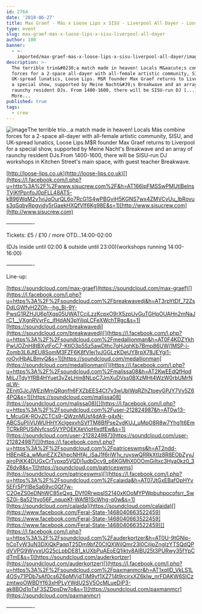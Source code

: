```yaml
---
id: 2764
date: '2018-06-27'
title: Max Graef - Más x Loose Lips x SISU - Liverpool All Dayer - Loose Lips
type: event
slug: max-graef-mas-x-loose-lips-x-sisu-liverpool-all-dayer
author: 100
banner:
  - >-
    imported/max-graef-mas-x-loose-lips-x-sisu-liverpool-all-dayer/image2764.jpeg
description: >-
  The terrible trio&#8230;a match made in heaven! Locals M&aacute;s combine
  forces for a 2-space all-dayer with all-female artistic community, SISU, and
  UK-spread lunatics, Loose Lips. M$R founder Max Graef returns to Liverpool for
  a special show, supported by Meine Nacht&#39;s Breakwave and an array of
  raunchy resident DJs. From 1400-1600, there will be SISU-run DJ [...]Read
  More...
published: true
tags:
  - crew
---
```

![image](../imported/max-graef-mas-x-loose-lips-x-sisu-liverpool-all-dayer/image2764.jpeg)The terrible trio…a match made in heaven! Locals Más combine forces for a 2-space all-dayer with all-female artistic community, SISU, and UK-spread lunatics, Loose Lips.M$R founder Max Graef returns to Liverpool for a special show, supported by Meine Nacht's Breakwave and an array of raunchy resident DJs.From 1400-1600, there will be SISU-run DJ workshops in Kitchen Street's main space, with guest teacher Breakwave.

[](https://l.facebook.com/l.php?u=http%3A%2F%2Floose-lips.co.uk%2F&h=AT1Z5pK2cwxuyjyXrDT_9bsMBPCST8t6H9aNyv-gvAHgffEQiWfIod9rydyHB2OMIAdOrtPw2boT6hPHAs2UDlVFCDkS58NU623hFGqogFQRBRJiVVoGjE7EodsPCQwZUxdna-M&s=1)[http://loose-lips.co.uk](http://loose-lips.co.uk)[](https://l.facebook.com/l.php?u=http%3A%2F%2Fwww.sisucrew.com%2F&h=AT166lpFMSSwPMUtlBelnsTVjKfPpnfoJ0pFLL48AT5-kB96WqM2v1vjJqOurQL6o7RcG1S4wPBGviH5KGNS7wx4ZMVCvUu_lbRovus3qSqbyRpgvidy5rGaekHXQfVIf6Kg98E&s=1)[http://www.sisucrew.com](http://www.sisucrew.com)

—————-

Tickets: £5 / £10 / more OTD…14:00-02:00

(DJs inside until 02:00 & outside until 23:00)(workshops running 14:00-16:00)

—————-

Line-up:

[](https://l.facebook.com/l.php?u=https%3A%2F%2Fsoundcloud.com%2Fmax-graef&h=AT31QnDpM6CzmxESDJXObzT1gnTh6x1255Em4S3Qf68M7PY6e90LKKcNgYIQeKDjyMGO6bQGgXy1KQ18eyKEsqSANSVXGVd6GG9RhkjEbAjeYIMCEUOdcya-_WLsF-95vtjlSqQ&s=1)[https://soundcloud.com/max-graef](https://soundcloud.com/max-graef)[](https://l.facebook.com/l.php?u=https%3A%2F%2Fsoundcloud.com%2Fbreakwavedj&h=AT3rpYtDf_72ZsDdLGWfvH2ZOh--hg_Bi-9Y-PwsG1RZHJU6p1Xgs05UWATCciLzzKcpxO9rX5zpUvGuTGHpOUAHn2mNaJrC1__VXgnRVvrFc_ifHdAN3pYiliqLCFeXWchTRgc&s=1)[https://soundcloud.com/breakwavedj](https://soundcloud.com/breakwavedj)[](https://l.facebook.com/l.php?u=https%3A%2F%2Fsoundcloud.com%2Fmedallionman&h=AT0F4KDZYkhPwUOZnH8tBXytFoC7-KtIO3p5Sz5awDthc7gHJqhKb7Bmp86UWj1MSP-i-Zomb3L6JtEU8SomM3FZF6K8fVIej1vJGGLzKDeUY8rpX78JEYgi1-roOvjHbALBmvQ&s=1)[https://soundcloud.com/medallionman](https://soundcloud.com/medallionman)[](https://l.facebook.com/l.php?u=https%3A%2F%2Fsoundcloud.com%2Fmalissa08&h=AT2KwEEdQfHqdMiLJTdyYfRB4HYuet3yZeLHm8NLpC7JmXuDVss0BXzMHt4WzW0rbUMrNqLW-ZEnjtGJcJWEziMmQRqnfh6FXZbEES4Ct7v3wUbIWqRZhZtoeyGPJY7Vv5Z64PQ&s=1)[https://soundcloud.com/malissa08](https://soundcloud.com/malissa08)[](https://l.facebook.com/l.php?u=https%3A%2F%2Fsoundcloud.com%2Fuser-212824987&h=AT0w13-t_McuGK-ROvZCTCs9-QWznMUsf4dA9-g4xN-ABCSuPIiVUWUHHYXclgexvhSVfTM8BfPse2vdKUJ_uMpO8R8w7Yhg1t6EmTCRkRPUSiNyfcso5VYPOEKXeVioHlxdfEw&s=1)[https://soundcloud.com/user-212824987](https://soundcloud.com/user-212824987)[](https://l.facebook.com/l.php?u=https%3A%2F%2Fsoundcloud.com%2Fpatriceswms&h=AT2ndd-HBEn4Ea_wMunEZXZkhpcNHfAj_iSaJ1f6riW1v_ruyswQRRkXtlz8R8EObZyyJajroPiKK4DUGxCrTvpxq5VQDj1udbDcv9_p6KGMhX0OOmGiItxc3Hya0kz0_3Z6dv8&s=1)[https://soundcloud.com/patriceswms](https://soundcloud.com/patriceswms)[](https://l.facebook.com/l.php?u=https%3A%2F%2Fsoundcloud.com%2Fcalaida&h=AT07JtGxEBafOpHYv5EFr5PYIBeSa69vc0Qf7w-C2OeZS0eDNhWC85xQxg_DVf0RrwpsIS2140xKOoMYPWpbuhpocofsrr_SwSZ0i-8a521tyo56F_nqupKf-WAfB1ScWhg-q0w&s=1)[https://soundcloud.com/calaida](https://soundcloud.com/calaida)[](https://www.facebook.com/Feral-State-1468040663522459)[https://www.facebook.com/Feral-State-1468040663522459](https://www.facebook.com/Feral-State-1468040663522459)[](https://l.facebook.com/l.php?u=https%3A%2F%2Fsoundcloud.com%2Fauderkortzer&h=AT0U-9tGNip-hCoTvW3uN3DXiQkPaqqT25Dm9bfZ0CIQXWilQmr23I0CiIjpZngIzYTSQdQPdVVPG9WyyxUG25cLpbDE81_kUXbPuAEoEQ1iktv8AlBU25t3PURwy35fYpCdTmE&s=1)[https://soundcloud.com/auderkortzer](https://soundcloud.com/auderkortzer)[](https://l.facebook.com/l.php?u=https%3A%2F%2Fsoundcloud.com%2Fpaxmanmcr&h=AT1xqllD_VkLS1L4OSy71PDb7sAf0cs6Z6qMVjdTIM9yf1XZ714t9rcirxXZ6kIw_nrFDAKW6SICzzmtwoOWBDYf63xHPLyYWdU2SV5OcMLueDiP3-ak8BOd1oTsF3SZDpsDw7o&s=1)[https://soundcloud.com/paxmanmcr](https://soundcloud.com/paxmanmcr)

—————-
